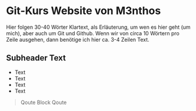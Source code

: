 # Git-Kurs Website von M3nthos
Hier folgen 30-40 Wörter Klartext, als Erläuterung, um wen es hier geht (um mich), aber auch um Git und Github. Wenn wir von circa 10 Wörtern pro Zeile ausgehen, dann benötige ich hier ca. 3-4 Zeilen Text.  
## Subheader Text
* Text 
* Text 
* Text 
* Text
> Qoute
> Block Qoute